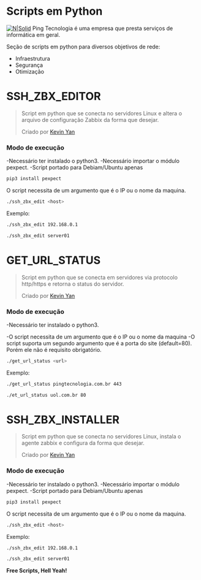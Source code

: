 # Scripts em Python

[![N|Solid](https://static.wixstatic.com/media/a98016_4e23d2aaa99f4712b2fa123f3ef8601f~mv2.png/v1/fill/w_90,h_90,al_c,q_85,usm_0.66_1.00_0.01/__-2.webp)](https://pingtecnologia.com.br/servicos)
Ping Tecnologia é uma empresa que presta serviços de informática em geral.

Seção de scripts em python para diversos objetivos de rede:

  - Infraestrutura
  - Segurança
  - Otimização

# SSH_ZBX_EDITOR

> Script em python que se conecta no servidores Linux e altera
> o arquivo de configuração Zabbix da forma que desejar.
>
> Criado por [Kevin Yan](https://www.pingtecnologia.com.br/quem-somos)

### Modo de execução

-Necessário ter instalado o python3.
-Necessário importar o módulo pexpect.
-Script portado para Debiam/Ubuntu apenas
```sh
pip3 install pexpect
```

O script necessita de um argumento que é o IP ou o nome da maquina.

```sh
./ssh_zbx_edit <host>
```

Exemplo:

```sh
./ssh_zbx_edit 192.168.0.1
```
```sh
./ssh_zbx_edit server01
```

# GET_URL_STATUS

> Script em python que se conecta em servidores via protocolo http/https
> e retorna o status do servidor.
>
> Criado por [Kevin Yan](https://www.pingtecnologia.com.br/quem-somos)

### Modo de execução

-Necessário ter instalado o python3.

-O script necessita de um argumento que é o IP ou o nome da maquina
-O script suporta um segundo argumento que é a porta do site (default=80). Porém ele não é requisito obrigatório.

```sh
./get_url_status <url>
```

Exemplo:

```sh
./get_url_status pingtecnologia.com.br 443
```
```sh
./et_url_status uol.com.br 80
```

# SSH_ZBX_INSTALLER

> Script em python que se conecta no servidores Linux,
> instala o agente zabbix e configura da forma que desejar.
>
> Criado por [Kevin Yan](https://www.pingtecnologia.com.br/quem-somos)

### Modo de execução

-Necessário ter instalado o python3.
-Necessário importar o módulo pexpect.
-Script portado para Debiam/Ubuntu apenas
```sh
pip3 install pexpect
```

O script necessita de um argumento que é o IP ou o nome da maquina.

```sh
./ssh_zbx_edit <host>
```

Exemplo:

```sh
./ssh_zbx_edit 192.168.0.1
```
```sh
./ssh_zbx_edit server01
```


**Free Scripts, Hell Yeah!**


